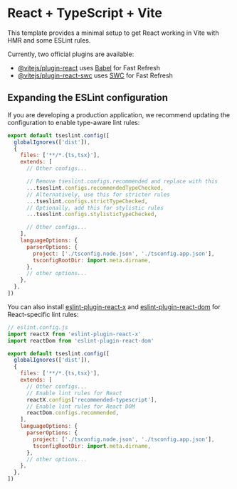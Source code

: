 <!-- 
โค้ดนี้เป็นคอมโพเนนต์ React ที่เขียนด้วย TypeScript ใช้สำหรับกรอกชื่อกับอีเมล แล้วกด Submit เพื่อบันทึกข้อมูลลงใน state และแสดงผลด้านล่าง ถ้าข้อมูลถูกกรอกแล้วจะโชว์ชื่อกับอีเมล แต่ถ้ายังไม่กรอกจะขึ้นว่า "ยังไม่ได้กรอก" ฟังก์ชัน submit จะเก็บข้อมูลที่กรอกไว้ใน state submittedData และแสดง alert ข้อมูลนั้น ส่วนฟังก์ชัน Clear จะล้างข้อมูลทั้งหมดให้เป็นค่าว่าง useEffect ที่ใส่มาแบบไม่มี dependency จะทำงานทุกครั้งที่ component re-render แล้วจะ console.log ค่า name กับ email ปัจจุบัน ส่วน UI ก็มี input สองช่อง ปุ่ม submit กับปุ่ม clear แล้วก็มีส่วนแสดงผลข้อมูลที่อยู่ข้างล่าง ตัว component นี้รันได้บนเบราว์เซอร์เพราะใช้ DOM APIs อย่าง alert กับ input
 -->




# React + TypeScript + Vite

This template provides a minimal setup to get React working in Vite with HMR and some ESLint rules.

Currently, two official plugins are available:

- [@vitejs/plugin-react](https://github.com/vitejs/vite-plugin-react/blob/main/packages/plugin-react) uses [Babel](https://babeljs.io/) for Fast Refresh
- [@vitejs/plugin-react-swc](https://github.com/vitejs/vite-plugin-react/blob/main/packages/plugin-react-swc) uses [SWC](https://swc.rs/) for Fast Refresh

## Expanding the ESLint configuration

If you are developing a production application, we recommend updating the configuration to enable type-aware lint rules:

```js
export default tseslint.config([
  globalIgnores(['dist']),
  {
    files: ['**/*.{ts,tsx}'],
    extends: [
      // Other configs...

      // Remove tseslint.configs.recommended and replace with this
      ...tseslint.configs.recommendedTypeChecked,
      // Alternatively, use this for stricter rules
      ...tseslint.configs.strictTypeChecked,
      // Optionally, add this for stylistic rules
      ...tseslint.configs.stylisticTypeChecked,

      // Other configs...
    ],
    languageOptions: {
      parserOptions: {
        project: ['./tsconfig.node.json', './tsconfig.app.json'],
        tsconfigRootDir: import.meta.dirname,
      },
      // other options...
    },
  },
])
```

You can also install [eslint-plugin-react-x](https://github.com/Rel1cx/eslint-react/tree/main/packages/plugins/eslint-plugin-react-x) and [eslint-plugin-react-dom](https://github.com/Rel1cx/eslint-react/tree/main/packages/plugins/eslint-plugin-react-dom) for React-specific lint rules:

```js
// eslint.config.js
import reactX from 'eslint-plugin-react-x'
import reactDom from 'eslint-plugin-react-dom'

export default tseslint.config([
  globalIgnores(['dist']),
  {
    files: ['**/*.{ts,tsx}'],
    extends: [
      // Other configs...
      // Enable lint rules for React
      reactX.configs['recommended-typescript'],
      // Enable lint rules for React DOM
      reactDom.configs.recommended,
    ],
    languageOptions: {
      parserOptions: {
        project: ['./tsconfig.node.json', './tsconfig.app.json'],
        tsconfigRootDir: import.meta.dirname,
      },
      // other options...
    },
  },
])
```
